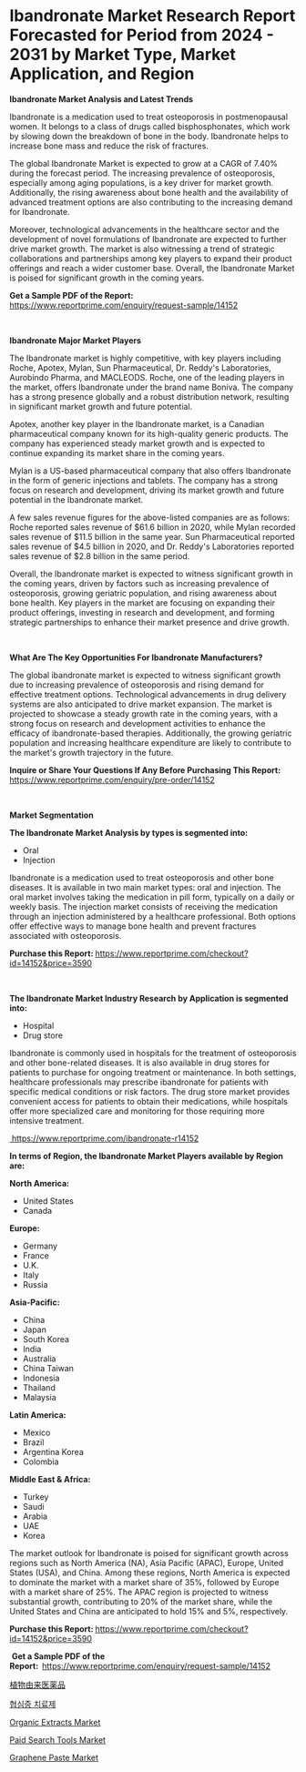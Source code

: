 <p><h1>Ibandronate Market Research Report Forecasted for Period from 2024 -  2031 by Market Type, Market Application, and Region</h1></p><p><strong>Ibandronate Market Analysis and Latest Trends</strong></p>
<p><p>Ibandronate is a medication used to treat osteoporosis in postmenopausal women. It belongs to a class of drugs called bisphosphonates, which work by slowing down the breakdown of bone in the body. Ibandronate helps to increase bone mass and reduce the risk of fractures.</p><p>The global Ibandronate Market is expected to grow at a CAGR of 7.40% during the forecast period. The increasing prevalence of osteoporosis, especially among aging populations, is a key driver for market growth. Additionally, the rising awareness about bone health and the availability of advanced treatment options are also contributing to the increasing demand for Ibandronate.</p><p>Moreover, technological advancements in the healthcare sector and the development of novel formulations of Ibandronate are expected to further drive market growth. The market is also witnessing a trend of strategic collaborations and partnerships among key players to expand their product offerings and reach a wider customer base. Overall, the Ibandronate Market is poised for significant growth in the coming years.</p></p>
<p><strong>Get a Sample PDF of the Report:&nbsp;</strong> <a href="https://www.reportprime.com/enquiry/request-sample/14152">https://www.reportprime.com/enquiry/request-sample/14152</a></p>
<p>&nbsp;</p>
<p><strong>Ibandronate Major Market Players</strong></p>
<p><p>The Ibandronate market is highly competitive, with key players including Roche, Apotex, Mylan, Sun Pharmaceutical, Dr. Reddy's Laboratories, Aurobindo Pharma, and MACLEODS. Roche, one of the leading players in the market, offers Ibandronate under the brand name Boniva. The company has a strong presence globally and a robust distribution network, resulting in significant market growth and future potential.</p><p>Apotex, another key player in the Ibandronate market, is a Canadian pharmaceutical company known for its high-quality generic products. The company has experienced steady market growth and is expected to continue expanding its market share in the coming years.</p><p>Mylan is a US-based pharmaceutical company that also offers Ibandronate in the form of generic injections and tablets. The company has a strong focus on research and development, driving its market growth and future potential in the Ibandronate market.</p><p>A few sales revenue figures for the above-listed companies are as follows: Roche reported sales revenue of $61.6 billion in 2020, while Mylan recorded sales revenue of $11.5 billion in the same year. Sun Pharmaceutical reported sales revenue of $4.5 billion in 2020, and Dr. Reddy's Laboratories reported sales revenue of $2.8 billion in the same period.</p><p>Overall, the Ibandronate market is expected to witness significant growth in the coming years, driven by factors such as increasing prevalence of osteoporosis, growing geriatric population, and rising awareness about bone health. Key players in the market are focusing on expanding their product offerings, investing in research and development, and forming strategic partnerships to enhance their market presence and drive growth.</p></p>
<p>&nbsp;</p>
<p><strong>What Are The Key Opportunities For Ibandronate Manufacturers?</strong></p>
<p><p>The global ibandronate market is expected to witness significant growth due to increasing prevalence of osteoporosis and rising demand for effective treatment options. Technological advancements in drug delivery systems are also anticipated to drive market expansion. The market is projected to showcase a steady growth rate in the coming years, with a strong focus on research and development activities to enhance the efficacy of ibandronate-based therapies. Additionally, the growing geriatric population and increasing healthcare expenditure are likely to contribute to the market's growth trajectory in the future.</p></p>
<p><strong>Inquire or Share Your Questions If Any Before Purchasing This Report:</strong> <a href="https://www.reportprime.com/enquiry/pre-order/14152">https://www.reportprime.com/enquiry/pre-order/14152</a></p>
<p>&nbsp;</p>
<p><strong>Market Segmentation</strong></p>
<p><strong>The Ibandronate Market Analysis by types is segmented into:</strong></p>
<p><ul><li>Oral</li><li>Injection</li></ul></p>
<p><p>Ibandronate is a medication used to treat osteoporosis and other bone diseases. It is available in two main market types: oral and injection. The oral market involves taking the medication in pill form, typically on a daily or weekly basis. The injection market consists of receiving the medication through an injection administered by a healthcare professional. Both options offer effective ways to manage bone health and prevent fractures associated with osteoporosis.</p></p>
<p><strong>Purchase this Report:&nbsp;</strong><a href="https://www.reportprime.com/checkout?id=14152&price=3590">https://www.reportprime.com/checkout?id=14152&price=3590</a></p>
<p>&nbsp;</p>
<p><strong>The Ibandronate Market Industry Research by Application is segmented into:</strong></p>
<p><ul><li>Hospital</li><li>Drug store</li></ul></p>
<p><p>Ibandronate is commonly used in hospitals for the treatment of osteoporosis and other bone-related diseases. It is also available in drug stores for patients to purchase for ongoing treatment or maintenance. In both settings, healthcare professionals may prescribe ibandronate for patients with specific medical conditions or risk factors. The drug store market provides convenient access for patients to obtain their medications, while hospitals offer more specialized care and monitoring for those requiring more intensive treatment.</p></p>
<p><a href="https://www.reportprime.com/ibandronate-r14152">&nbsp;https://www.reportprime.com/ibandronate-r14152</a></p>
<p><strong>In terms of Region, the Ibandronate Market Players available by Region are:</strong></p>
<p>
    <p> <strong> North America: </strong>
        <ul>
            <li>United States</li>
            <li>Canada</li>
        </ul>
        </p> 
    <p> <strong> Europe: </strong>
        <ul>
            <li>Germany</li>
            <li>France</li>
            <li>U.K.</li>
            <li>Italy</li>
            <li>Russia</li>
        </ul>
        </p> 
    <p> <strong> Asia-Pacific: </strong>
        <ul>
            <li>China</li>
            <li>Japan</li>
            <li>South Korea</li>
            <li>India</li>
            <li>Australia</li>
            <li>China Taiwan</li>
            <li>Indonesia</li>
            <li>Thailand</li>
            <li>Malaysia</li>
        </ul>
        </p> 
    <p> <strong> Latin America: </strong>
        <ul>
            <li>Mexico</li>
            <li>Brazil</li>
            <li>Argentina Korea</li>
            <li>Colombia</li>
        </ul>
        </p> 
    <p> <strong> Middle East & Africa: </strong>
        <ul>
            <li>Turkey</li>
            <li>Saudi</li>
            <li>Arabia</li>
            <li>UAE</li>
            <li>Korea</li>
        </ul>
    </p>
    </p>
<p><p>The market outlook for Ibandronate is poised for significant growth across regions such as North America (NA), Asia Pacific (APAC), Europe, United States (USA), and China. Among these regions, North America is expected to dominate the market with a market share of 35%, followed by Europe with a market share of 25%. The APAC region is projected to witness substantial growth, contributing to 20% of the market share, while the United States and China are anticipated to hold 15% and 5%, respectively.</p></p>
<p><strong>Purchase this Report: </strong><a href="https://www.reportprime.com/checkout?id=14152&price=3590">https://www.reportprime.com/checkout?id=14152&price=3590</a></p>
<p>&nbsp;<strong>Get a Sample PDF of the Report:&nbsp;&nbsp;</strong><a href="https://www.reportprime.com/enquiry/request-sample/14152">https://www.reportprime.com/enquiry/request-sample/14152</a></p>
<p><strong></strong></p>
<p><p><a href="https://github.com/NovaStamm2023/Market-Research-Report-List-1/blob/main/946666780783.md">植物由来医薬品</a></p><p><a href="https://github.com/durgin521/Market-Research-Report-List-1/blob/main/232388675177.md">협심증 치료제</a></p><p><a href="https://www.linkedin.com/pulse/organic-extracts-market-offers-provide-insightful-data-time-valuf">Organic Extracts Market</a></p><p><a href="https://github.com/seekum/Market-Research-Report-List-2/blob/main/paid-search-tools-market.md">Paid Search Tools Market</a></p><p><a href="https://www.linkedin.com/pulse/graphene-paste-market-size-2024-2031-global-industrial-analysis-jsscf">Graphene Paste Market</a></p></p>